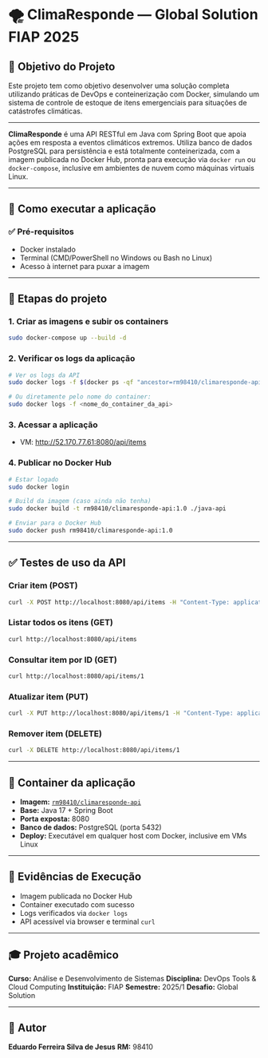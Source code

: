 # 🌪️ ClimaResponde — Global Solution FIAP 2025

## 🎯 Objetivo do Projeto

Este projeto tem como objetivo desenvolver uma solução completa utilizando práticas de DevOps e conteinerização com Docker, simulando um sistema de controle de estoque de itens emergenciais para situações de catástrofes climáticas.

---

**ClimaResponde** é uma API RESTful em Java com Spring Boot que apoia ações em resposta a eventos climáticos extremos. Utiliza banco de dados PostgreSQL para persistência e está totalmente conteinerizada, com a imagem publicada no Docker Hub, pronta para execução via `docker run` ou `docker-compose`, inclusive em ambientes de nuvem como máquinas virtuais Linux.

---

## 🚀 Como executar a aplicação

### ✅ Pré-requisitos

* Docker instalado
* Terminal (CMD/PowerShell no Windows ou Bash no Linux)
* Acesso à internet para puxar a imagem

---

## 🔧 Etapas do projeto 


### 1. Criar as imagens e subir os containers

```bash
sudo docker-compose up --build -d
```

### 2. Verificar os logs da aplicação

```bash
# Ver os logs da API
sudo docker logs -f $(docker ps -qf "ancestor=rm98410/climaresponde-api:1.0")

# Ou diretamente pelo nome do container:
sudo docker logs -f <nome_do_container_da_api>
```

### 3. Acessar a aplicação

* VM: http://52.170.77.61:8080/api/items

### 4. Publicar no Docker Hub

```bash
# Estar logado
sudo docker login

# Build da imagem (caso ainda não tenha)
sudo docker build -t rm98410/climaresponde-api:1.0 ./java-api

# Enviar para o Docker Hub
sudo docker push rm98410/climaresponde-api:1.0
```

---

## ✅ Testes de uso da API

### Criar item (POST)

```bash
curl -X POST http://localhost:8080/api/items -H "Content-Type: application/json" -d '{"nome":"Água potável","descricao":"Distribuição emergencial"}'
```

### Listar todos os itens (GET)

```bash
curl http://localhost:8080/api/items
```

### Consultar item por ID (GET)

```bash
curl http://localhost:8080/api/items/1
```

### Atualizar item (PUT)

```bash
curl -X PUT http://localhost:8080/api/items/1 -H "Content-Type: application/json" -d '{"nome":"Água mineral","descricao":"Atualizado"}'
```

### Remover item (DELETE)

```bash
curl -X DELETE http://localhost:8080/api/items/1
```

---

## 🐳 Container da aplicação

* **Imagem:** [`rm98410/climaresponde-api`](https://hub.docker.com/r/rm98410/climaresponde-api)
* **Base:** Java 17 + Spring Boot
* **Porta exposta:** 8080
* **Banco de dados:** PostgreSQL (porta 5432)
* **Deploy:** Executável em qualquer host com Docker, inclusive em VMs Linux

---

## 🔮 Evidências de Execução

* Imagem publicada no Docker Hub
* Container executado com sucesso
* Logs verificados via `docker logs`
* API acessível via browser e terminal `curl`

---

## 🎓 Projeto acadêmico

**Curso:** Análise e Desenvolvimento de Sistemas
**Disciplina:** DevOps Tools & Cloud Computing
**Instituição:** FIAP
**Semestre:** 2025/1
**Desafio:** Global Solution

---

## 👤 Autor

**Eduardo Ferreira Silva de Jesus**
**RM:** 98410
